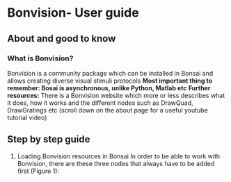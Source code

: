 # Bonvision- User guide
## About and good to know
### What is Bonvision?
Bonvision is a community package which can be installed in Bonsai and allows creating diverse visual stimuli protocols
**Most important thing to remember: Bosai is asynchronous, unlike Python, Matlab etc**
**Further resources:**
There is a Bonvision website which more or less describes what it does, how it works and the different nodes such as DrawQuad, DrawGratings etc (scroll down on the about page for a useful youtube tutorial video)

## Step by step guide
1.	Loading Bonvision resources in Bonsai
In order to be able to work with Bonvision, there are these three nodes that always have to be added first (Figure 1):